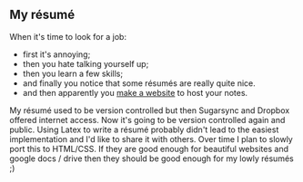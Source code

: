 ## My résumé ##

When it's time to look for a job:

* first it's annoying;
* then you hate talking yourself up;
* then you learn a few skills;
* and finally you notice that some résumés are really quite nice.
*  and then apparently you [make a website][] to host your notes.

My résumé used to be version controlled but then Sugarsync and Dropbox offered internet access. Now it's going to be version controlled again and public. Using Latex to write a résumé probably didn't lead to the easiest implementation and I'd like to share it with others. Over time I plan to slowly port this to HTML/CSS. If they are good enough for beautiful websites and google docs / drive then they should be good enough for my lowly résumés ;)

[make a website]:  http://porcoesphino.github.io/bodey-cv/

